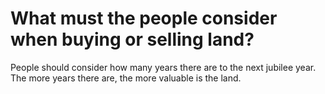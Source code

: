 # What must the people consider when buying or selling land?

People should consider how many years there are to the next jubilee year. The more years there are, the more valuable is the land.
